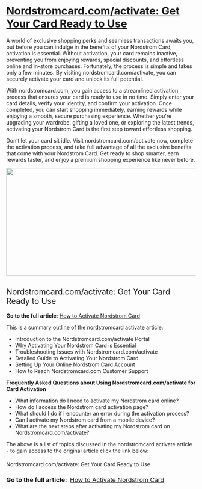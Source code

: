 <h1><a href="https://nordstromcard.online/nordstromcard-com-activate/"><b>Nordstromcard.com/activate: Get Your Card Ready to Use</b></a></h1>
<span style="font-weight: 400;">A world of exclusive shopping perks and seamless transactions awaits you, but before you can indulge in the benefits of your Nordstrom Card, activation is essential. Without activation, your card remains inactive, preventing you from enjoying rewards, special discounts, and effortless online and in-store purchases. Fortunately, the process is simple and takes only a few minutes. By visiting nordstromcard.com/activate, you can securely activate your card and unlock its full potential.</span>

<span style="font-weight: 400;">With nordstromcard.com, you gain access to a streamlined activation process that ensures your card is ready to use in no time. Simply enter your card details, verify your identity, and confirm your activation. Once completed, you can start shopping immediately, earning rewards while enjoying a smooth, secure purchasing experience. Whether you're upgrading your wardrobe, gifting a loved one, or exploring the latest trends, activating your Nordstrom Card is the first step toward effortless shopping.</span>

<span style="font-weight: 400;">Don’t let your card sit idle. Visit nordstromcard.com/activate now, complete the activation process, and take full advantage of all the exclusive benefits that come with your Nordstrom Card. Get ready to shop smarter, earn rewards faster, and enjoy a premium shopping experience like never before.</span>

<img class="alignnone size-full wp-image-35004" src="https://www.clipsit.net/wp-content/uploads/2021/12/nordstromcard-activate3.png" alt="" width="672" height="287" />
<h2><span style="font-weight: 400;">Nordstromcard.com/activate: Get Your Card Ready to Use</span></h2>
<b>Go to the full article</b><span style="font-weight: 400;">: </span><a href="https://nordstromcard.online/nordstromcard-com-activate/"><span style="font-weight: 400;">How to Activate Nordstrom Card</span></a>

<span style="font-weight: 400;">This is a summary outline of the nordstromcard activate article: </span>
<ul>
 	<li style="font-weight: 400;" aria-level="1"><span style="font-weight: 400;">Introduction to the Nordstromcard.com/activate Portal</span></li>
 	<li style="font-weight: 400;" aria-level="1"><span style="font-weight: 400;">Why Activating Your Nordstrom Card is Essential</span></li>
 	<li style="font-weight: 400;" aria-level="1"><span style="font-weight: 400;">Troubleshooting Issues with Nordstromcard.com/activate</span></li>
 	<li style="font-weight: 400;" aria-level="1"><span style="font-weight: 400;">Detailed Guide to Activating Your Nordstrom Card</span></li>
 	<li style="font-weight: 400;" aria-level="1"><span style="font-weight: 400;">Setting Up Your Online Nordstrom Card Account</span></li>
 	<li style="font-weight: 400;" aria-level="1"><span style="font-weight: 400;">How to Reach Nordstromcard.com Customer Support</span></li>
</ul>
<b>Frequently Asked Questions about Using Nordstromcard.com/activate for Card Activation</b>
<ul>
 	<li style="font-weight: 400;" aria-level="1"><span style="font-weight: 400;">What information do I need to activate my Nordstrom card online?</span></li>
 	<li style="font-weight: 400;" aria-level="1"><span style="font-weight: 400;">How do I access the Nordstrom card activation page?</span></li>
 	<li style="font-weight: 400;" aria-level="1"><span style="font-weight: 400;">What should I do if I encounter an error during the activation process?</span></li>
 	<li style="font-weight: 400;" aria-level="1"><span style="font-weight: 400;">Can I activate my Nordstrom card from a mobile device?</span></li>
 	<li style="font-weight: 400;" aria-level="1"><span style="font-weight: 400;">What are the next steps after activating my Nordstrom card on Nordstromcard.com/activate?</span></li>
</ul>
<span style="font-weight: 400;">The above is a list of topics discussed in the nordstromcard activate article - to gain access to the original article click the link below:</span>
<h4><span style="font-weight: 400;">Nordstromcard.com/activate: Get Your Card Ready to Use</span></h4>
<h3><b>Go to the full article:  </b><a href="https://nordstromcard.online/nordstromcard-com-activate/"><span style="font-weight: 400;">How to Activate Nordstrom Card</span></a></h3>
